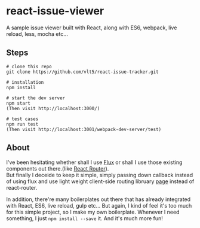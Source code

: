 # react-issue-viewer
A sample issue viewer built with React, along with ES6, webpack, live reload, less, mocha etc...


## Steps
```
# clone this repo
git clone https://github.com/vlt5/react-issue-tracker.git

# installation
npm install

# start the dev server
npm start  
(Then visit http://localhost:3000/)

# test cases
npm run test
(Then visit http://localhost:3001/webpack-dev-server/test)

```


## About
I've been hesitating whether shall I use [Flux](https://facebook.github.io/flux/) or shall I use those existing components out there.(like [React Router](https://github.com/rackt/react-router)).  
But finally I deceide to keep it simple, simply passing down callback instead of using flux and use light weight client-side routing libruary [page](https://visionmedia.github.io/page.js/) instead of react-router.

In addition, there're many boilerplates out there that has already integrated with React, ES6, live reload, gulp etc... But again, I kind of feel it's too much for this simple project, so I make my own boilerplate. Whenever I need something, I just `npm install --save` it. And it's much more fun!
